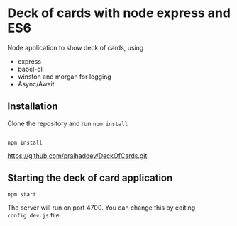 # Deck of cards with node express and ES6

Node application to show deck of cards, using

+ express
+ babel-cli
+ winston and morgan for logging
+ Async/Await

## Installation

Clone the repository and run `npm install`

```

npm install
```
https://github.com/pralhaddev/DeckOfCards.git

## Starting the deck of card application 

```
npm start
```

The server will run on port 4700. You can change this by editing `config.dev.js` file.
